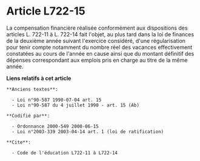 # Article L722-15

La compensation financière réalisée conformément aux dispositions des articles L. 722-11 à L. 722-14 fait l'objet, au plus
tard dans la loi de finances de la deuxième année suivant l'exercice considéré, d'une régularisation pour tenir compte
notamment du nombre réel des vacances effectivement constatées au cours de l'année en cause ainsi que du montant définitif
des dépenses correspondant aux emplois pris en charge au titre de la même année.

**Liens relatifs à cet article**

	**Anciens textes**:

	  - Loi n°90-587 1990-07-04 art. 15
	  - Loi n°90-587 du 4 juillet 1990 - art. 15 (Ab)

	**Codifié par**:

	  - Ordonnance 2000-549 2000-06-15
	  - Loi n°2003-339 2003-04-14 art. 1 (loi de ratification)

	**Cite**:

	  - Code de l'éducation L722-11 à L722-14

